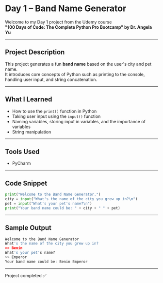 # Day 1 – Band Name Generator

Welcome to my Day 1 project from the Udemy course  
**"100 Days of Code: The Complete Python Pro Bootcamp" by Dr. Angela Yu**

----

## Project Description
This project generates a fun **band name** based on the user's city and pet name.  
It introduces core concepts of Python such as printing to the console, handling user input, and string concatenation.

----

## What I Learned
- How to use the `print()` function in Python
- Taking user input using the `input()` function
- Naming variables, storing input in variables, and the importance of variables
- String manipulation

----

## Tools Used
- PyCharm

----

## Code Snippet

```python
print("Welcome to the Band Name Generator.")
city = input("What's the name of the city you grew up in?\n")
pet = input("What's your pet's name?\n")
print("Your band name could be: " + city + " " + pet)
````

----
## Sample Output
````python
Welcome to the Band Name Generator
What's the name of the city you grew up in?
>> Benin
What's your pet's name?
>> Emperor
Your band name could be: Benin Emperor
````

----

Project completed ✅  
